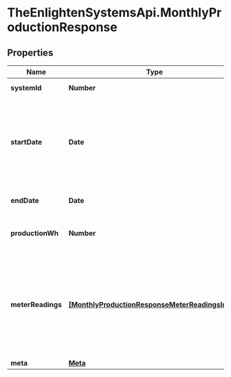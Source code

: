 # TheEnlightenSystemsApi.MonthlyProductionResponse

## Properties

Name | Type | Description | Notes
------------ | ------------- | ------------- | -------------
**systemId** | **Number** | Enlighten ID for this system. | 
**startDate** | **Date** | First day included in the reporting period. The format is &#x60;YYYY-mm-dd&#x60; unless you pass a &#x60;datetime_format&#x60; parameter as described [here](https://developer.enphase.com/docs#Datetimes). | 
**endDate** | **Date** | Last day included in the reporting period. | 
**productionWh** | **Number** | Total production for the requested period in Watt-hours. | 
**meterReadings** | [**[MonthlyProductionResponseMeterReadingsInner]**](MonthlyProductionResponseMeterReadingsInner.md) | If the system has any revenue-grade meters installed, the meter readings at the beginning and end of the reporting period are included here. Otherwise, the array is empty. | 
**meta** | [**Meta**](Meta.md) |  | 


